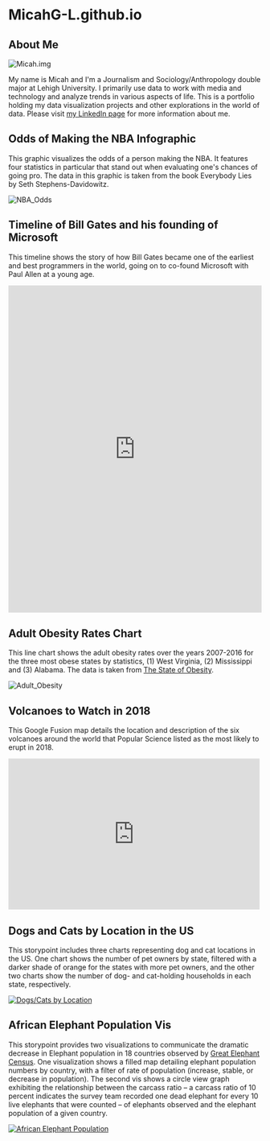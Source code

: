 # MicahG-L.github.io
## About Me

![Micah.img](https://github.com/MicahG-L/MicahG-L.github.io/blob/master/micah-gl-201x300.jpg?raw=true)

My name is Micah and I'm a Journalism and Sociology/Anthropology double major at Lehigh University. I primarily use data to work with media and technology and analyze trends in various aspects of life. This is a portfolio holding my data visualization projects and other explorations in the world of data.
Please visit [my LinkedIn page](https://www.linkedin.com/in/micah-golomb-leavitt-b303b4152/) for more information about me.

## Odds of Making the NBA Infographic

This graphic visualizes the odds of a person making the NBA. It features four statistics in particular that stand out when evaluating one's chances of going pro. The data in this graphic is taken from the book Everybody Lies by Seth Stephens-Davidowitz.

![NBA_Odds](https://github.com/MicahG-L/MicahG-L.github.io/blob/master/NBA%20Odds.png?raw=true)

## Timeline of Bill Gates and his founding of Microsoft

This timeline shows the story of how Bill Gates became one of the earliest and best programmers in the world, going on to co-found Microsoft with Paul Allen at a young age.

<iframe src='https://cdn.knightlab.com/libs/timeline3/latest/embed/index.html?source=1yYO0mgqG_Wq7CfEPCjl4uaJs9a7voPDsHS4ywfpRrYQ&font=Default&lang=en&initial_zoom=2&height=650' width='100%' height='650' webkitallowfullscreen mozallowfullscreen allowfullscreen frameborder='0'></iframe>

## Adult Obesity Rates Chart

This line chart shows the adult obesity rates over the years 2007-2016 for the three most obese states by statistics, (1) West Virginia, (2) Mississippi and (3) Alabama. The data is taken from [The State of Obesity](https://stateofobesity.org/adult-obesity/).

![Adult_Obesity](https://github.com/MicahG-L/MicahG-L.github.io/blob/master/Adult_Obesity_Rates_of_Three_Most_Obese_States_Alabama_Mississippi_West_Virginia_chartbuilder.png?raw=true)

## Volcanoes to Watch in 2018

This Google Fusion map details the location and description of the six volcanoes around the world that Popular Science listed as the most likely to erupt in 2018.

<iframe width="500" height="300" scrolling="no" frameborder="no" src="https://fusiontables.google.com/embedviz?q=select+col0+from+1I_K1r6Mvqe6xOy-MK0cqkxfn-moqVQRPPQr3sij1&amp;viz=MAP&amp;h=false&amp;lat=-66.93987430335972&amp;lng=109.13399304999984&amp;t=1&amp;z=0&amp;l=col0&amp;y=2&amp;tmplt=2&amp;hml=ONE_COL_LAT_LNG"></iframe>

## Dogs and Cats by Location in the US

This storypoint includes three charts representing dog and cat locations in the US. One chart shows the number of pet owners by state, filtered with a darker shade of orange for the states with more pet owners, and the other two charts show the number of dog- and cat-holding households in each state, respectively.

<div class='tableauPlaceholder' id='viz1524499463631' style='position: relative'><noscript><a href='#'><img alt='Dogs&#47;Cats by Location'src='https:&#47;&#47;public.tableau.com&#47;static&#47;images&#47;3J&#47;3JDBXFKSJ&#47;1_rss.png' style='border: none' /></a></noscript><object class='tableauViz'  style='display:none;'><param name='host_url' value='https%3A%2F%2Fpublic.tableau.com%2F' /> <param name='embed_code_version' value='3' /> <param name='path' value='shared&#47;3JDBXFKSJ' /> <param name='toolbar' value='yes' /><param name='static_image' value='https:&#47;&#47;public.tableau.com&#47;static&#47;images&#47;3J&#47;3JDBXFKSJ&#47;1.png' /> <param name='animate_transition' value='yes' /><param name='display_static_image' value='yes' /><param name='display_spinner' value='yes' /><param name='display_overlay' value='yes' /><param name='display_count' value='yes' /><param name='filter' value='publish=yes' /></object></div><script type='text/javascript'>var divElement = document.getElementById('viz1524499463631'); var vizElement = divElement.getElementsByTagName('object')[0]; vizElement.style.width='1016px';vizElement.style.height='991px'; var scriptElement = document.createElement('script'); scriptElement.src = 'https://public.tableau.com/javascripts/api/viz_v1.js'; vizElement.parentNode.insertBefore(scriptElement, vizElement); </script>

## African Elephant Population Vis

This storypoint provides two visualizations to communicate the dramatic decrease in Elephant population in 18 countries observed by [Great Elephant Census](https://static1.squarespace.com/static/5304f39be4b0c1e749b456be/t/57c71f5fcd0f68b39c3f4bfa/1472667487326/GEC+Results+Country+by+Country+Findings+Fact+Sheet_FINAL_8+26+2016.pdf). One visualization shows a filled map detailing elephant population numbers by country, with a filter of rate of population (increase, stable, or decrease in population). The second vis shows a circle view graph exhibiting the relationship between the carcass ratio – a carcass ratio of 10 percent indicates the survey team recorded one dead elephant for every 10 live elephants that were counted – of elephants observed and the elephant population of a given country. 

<div class='tableauPlaceholder' id='viz1525145501529' style='position: relative'><noscript><a href='#'><img alt='African Elephant Population ' src='https:&#47;&#47;public.tableau.com&#47;static&#47;images&#47;Af&#47;AfricanElephantPopulationVis&#47;AfricanElephantPopulation&#47;1_rss.png' style='border: none' /></a></noscript><object class='tableauViz' style='display:none;'><param name='host_url' value='https%3A%2F%2Fpublic.tableau.com%2F' /> <param name='embed_code_version' value='3'/><param name='site_root' value='' /><param name='name' value='AfricanElephantPopulationVis&#47;AfricanElephantPopulation' /><param name='tabs' value='no' /><param name='toolbar' value='yes' /><param name='static_image'value='https:&#47;&#47;public.tableau.com&#47;static&#47;images&#47;Af&#47;AfricanElephantPopulationVis&#47;AfricanElephantPopulation&#47;1.png' /> <param name='animate_transition' value='yes' /><param name='display_static_image' value='yes' /><param name='display_spinner' value='yes' /><param name='display_overlay' value='yes' /><param name='display_count' value='yes' /><param name='filter' value='publish=yes' /></object></div><script type='text/javascript'> var divElement = document.getElementById('viz1525145501529'); var vizElement = divElement.getElementsByTagName('object')[0];                    vizElement.style.width='900px';vizElement.style.height='1000px'; var scriptElement = document.createElement('script');                    scriptElement.src = 'https://public.tableau.com/javascripts/api/viz_v1.js'; vizElement.parentNode.insertBefore(scriptElement, vizElement); </script>
